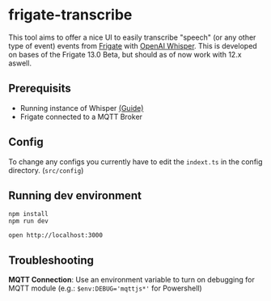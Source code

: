 # frigate-transcribe

This tool aims to offer a nice UI to easily transcribe "speech" (or any other type of event) events from [Frigate](https://frigate.video/) with [OpenAI Whisper](https://openai.com/research/whisper). This is developed on bases of the Frigate 13.0 Beta, but should as of now work with 12.x aswell.

## Prerequisits

- Running instance of Whisper [(Guide)](https://ahmetoner.com/whisper-asr-webservice/)
- Frigate connected to a MQTT Broker

## Config

To change any configs you currently have to edit the `indext.ts` in the config directory. (`src/config`)

## Running dev environment

```
npm install
npm run dev
```

```
open http://localhost:3000
```

## Troubleshooting

**MQTT Connection**: Use an environment variable to turn on debugging for MQTT module (e.g.: `$env:DEBUG='mqttjs*'` for Powershell)
